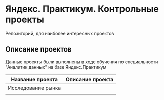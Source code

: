 # Яндекс. Практикум. Контрольные проекты
Репозиторий, для наиболее интересных проектов
## Описание проектов
Данные проекты были выполнены в ходе обучения по специальности "Аналитик данных" на базе Яндекс.Практикум

| Название проекта | Описание проекта                             |
|------------------|----------------------------------------------|
| Исследование рынка                 |                                              |
|                  |                                              |
